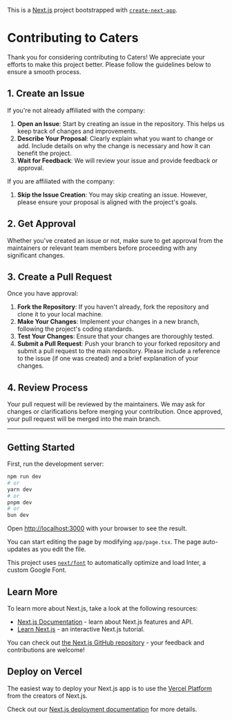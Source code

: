 This is a [Next.js](https://nextjs.org/) project bootstrapped with [`create-next-app`](https://github.com/vercel/next.js/tree/canary/packages/create-next-app).

# Contributing to Caters

Thank you for considering contributing to Caters! We appreciate your efforts to make this project better. Please follow the guidelines below to ensure a smooth process.

## 1. Create an Issue

If you're not already affiliated with the company:

1. **Open an Issue**: Start by creating an issue in the repository. This helps us keep track of changes and improvements.
2. **Describe Your Proposal**: Clearly explain what you want to change or add. Include details on why the change is necessary and how it can benefit the project.
3. **Wait for Feedback**: We will review your issue and provide feedback or approval.

If you are affiliated with the company:

1. **Skip the Issue Creation**: You may skip creating an issue. However, please ensure your proposal is aligned with the project's goals.

## 2. Get Approval

Whether you've created an issue or not, make sure to get approval from the maintainers or relevant team members before proceeding with any significant changes.

## 3. Create a Pull Request

Once you have approval:

1. **Fork the Repository**: If you haven't already, fork the repository and clone it to your local machine.
2. **Make Your Changes**: Implement your changes in a new branch, following the project's coding standards.
3. **Test Your Changes**: Ensure that your changes are thoroughly tested.
4. **Submit a Pull Request**: Push your branch to your forked repository and submit a pull request to the main repository. Please include a reference to the issue (if one was created) and a brief explanation of your changes.

## 4. Review Process

Your pull request will be reviewed by the maintainers. We may ask for changes or clarifications before merging your contribution. Once approved, your pull request will be merged into the main branch.

---
## Getting Started

First, run the development server:

```bash
npm run dev
# or
yarn dev
# or
pnpm dev
# or
bun dev
```

Open [http://localhost:3000](http://localhost:3000) with your browser to see the result.

You can start editing the page by modifying `app/page.tsx`. The page auto-updates as you edit the file.

This project uses [`next/font`](https://nextjs.org/docs/basic-features/font-optimization) to automatically optimize and load Inter, a custom Google Font.
## Learn More

To learn more about Next.js, take a look at the following resources:

- [Next.js Documentation](https://nextjs.org/docs) - learn about Next.js features and API.
- [Learn Next.js](https://nextjs.org/learn) - an interactive Next.js tutorial.

You can check out [the Next.js GitHub repository](https://github.com/vercel/next.js/) - your feedback and contributions are welcome!

## Deploy on Vercel

The easiest way to deploy your Next.js app is to use the [Vercel Platform](https://vercel.com/new?utm_medium=default-template&filter=next.js&utm_source=create-next-app&utm_campaign=create-next-app-readme) from the creators of Next.js.

Check out our [Next.js deployment documentation](https://nextjs.org/docs/deployment) for more details.
